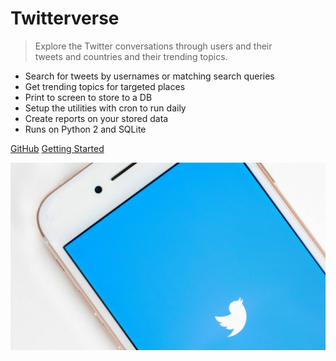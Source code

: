# Twitterverse
> Explore the Twitter conversations through users and their<br>tweets and countries and their trending topics.

- Search for tweets by usernames or matching search queries
- Get trending topics for targeted places
- Print to screen to store to a DB
- Setup the utilities with cron to run daily
- Create reports on your stored data
- Runs on Python 2 and SQLite

[GitHub](https://github.com/michaelcurrin/twitterverse/)
[Getting Started](#twitterverse)

![cover background image](_media/cover-bg.jpg)
